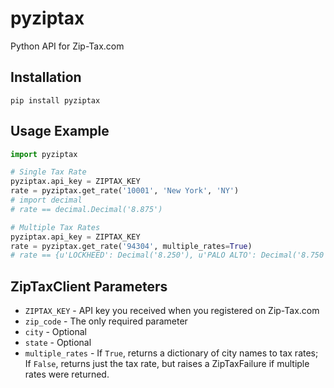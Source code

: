 pyziptax
========

Python API for Zip-Tax.com

Installation
------------
`pip install pyziptax`

Usage Example
-------------
```python
import pyziptax

# Single Tax Rate
pyziptax.api_key = ZIPTAX_KEY
rate = pyziptax.get_rate('10001', 'New York', 'NY')
# import decimal
# rate == decimal.Decimal('8.875')

# Multiple Tax Rates
pyziptax.api_key = ZIPTAX_KEY
rate = pyziptax.get_rate('94304', multiple_rates=True)
# rate == {u'LOCKHEED': Decimal('8.250'), u'PALO ALTO': Decimal('8.750')}
```

ZipTaxClient Parameters
-----------------------
 - `ZIPTAX_KEY` - API key you received when you registered on Zip-Tax.com
 - `zip_code` - The only required parameter
 - `city` - Optional
 - `state` - Optional
 - `multiple_rates` - If `True`, returns a dictionary of city names to tax rates;
                      If `False`, returns just the tax rate, but raises a
                      ZipTaxFailure if multiple rates were returned.

